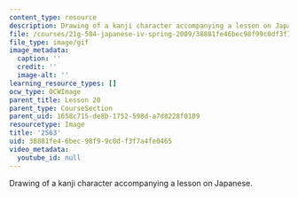 ```yaml
---
content_type: resource
description: Drawing of a kanji character accompanying a lesson on Japanese.
file: /courses/21g-504-japanese-iv-spring-2009/38881fe46bec98f99c0df3f7a4fe0465_2563.gif
file_type: image/gif
image_metadata:
  caption: ''
  credit: ''
  image-alt: ''
learning_resource_types: []
ocw_type: OCWImage
parent_title: Lesson 20
parent_type: CourseSection
parent_uid: 1658c715-de8b-1752-598d-a7d8228f0109
resourcetype: Image
title: '2563'
uid: 38881fe4-6bec-98f9-9c0d-f3f7a4fe0465
video_metadata:
  youtube_id: null
---
```

Drawing of a kanji character accompanying a lesson on Japanese.

